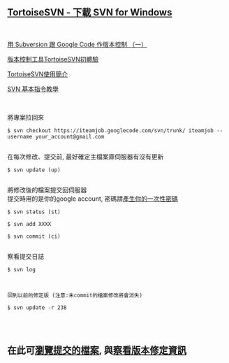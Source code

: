 ## [TortoiseSVN - 下載 SVN for Windows](http://tortoisesvn.net/downloads.html) ##

<br>

<a href='http://blog.ericsk.org/archives/446'>用 Subversion 跟 Google Code 作版本控制 （一）</a>


<a href='http://cire.pixnet.net/blog/post/18373203'>版本控制工具TortoiseSVN初體驗</a>


<a href='http://www.dev.idv.tw/mediawiki/index.php/TortoiseSVN%E4%BD%BF%E7%94%A8%E7%B0%A1%E4%BB%8B'>TortoiseSVN使用簡介</a>


<a href='http://blog.longwin.com.tw/2007/07/svn_tutorial_2007/'>SVN 基本指令教學</a>

<br>

將專案拉回來<br>
<pre><code>$ svn checkout https://iteamjob.googlecode.com/svn/trunk/ iteamjob --username your_account@gmail.com<br>
</code></pre>

在每次修改、提交前, 最好確定主檔案庫伺服器有沒有更新<br>
<pre><code>$ svn update (up)<br>
</code></pre>


將修改後的檔案提交回伺服器<br>
提交時用的是你的google account, 密碼請<a href='https://code.google.com/hosting/settings'>產生你的一次性密碼</a>
<pre><code>$ svn status (st)<br>
$ svn add XXXX<br>
$ svn commit (ci)<br>
</code></pre>

察看提交日誌<br>
<pre><code>$ svn log<br>
<br>
回到以前的修定版 (注意:未commit的檔案修改將會消失)<br>
$ svn update -r 238<br>
</code></pre>

<br>

<h2>在此可<a href='https://code.google.com/p/iteamjob/source/browse/trunk'>瀏覽提交的檔案</a>, 與<a href='https://code.google.com/p/iteamjob/source/list'>察看版本修定資訊</a></h2>